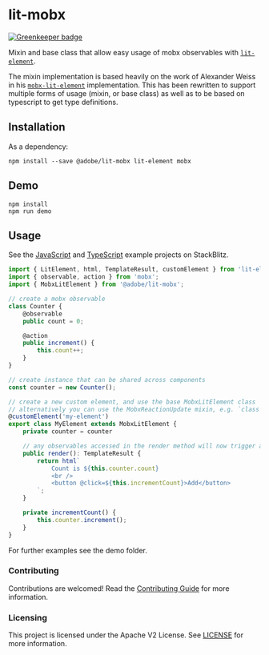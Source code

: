 # lit-mobx

[![Greenkeeper badge](https://badges.greenkeeper.io/adobe/lit-mobx.svg)](https://greenkeeper.io/)


Mixin and base class that allow easy usage of mobx observables with
[`lit-element`](https://lit-element.polymer-project.org/).

The mixin implementation is based heavily on the work of Alexander Weiss in his
[`mobx-lit-element`](https://github.com/alexanderweiss/mobx-lit-element) implementation. This has been rewritten to
support multiple forms of usage (mixin, or base class) as well as to be based on typescript to get type definitions.

## Installation

As a dependency:

```
npm install --save @adobe/lit-mobx lit-element mobx
```

## Demo

```
npm install
npm run demo
```

## Usage

See the [JavaScript](https://stackblitz.com/edit/lit-mobx-demo?file=index.js) and [TypeScript](https://stackblitz.com/edit/lit-mobx-typescript?file=index.ts) example projects on StackBlitz.

```typescript
import { LitElement, html, TemplateResult, customElement } from 'lit-element';
import { observable, action } from 'mobx';
import { MobxLitElement } from '@adobe/lit-mobx';

// create a mobx observable
class Counter {
    @observable
    public count = 0;

    @action
    public increment() {
        this.count++;
    }
}

// create instance that can be shared across components
const counter = new Counter();

// create a new custom element, and use the base MobxLitElement class
// alternatively you can use the MobxReactionUpdate mixin, e.g. `class MyElement extends MobxReactionUpdate(LitElement)`
@customElement('my-element')
export class MyElement extends MobxLitElement {
    private counter = counter

    // any observables accessed in the render method will now trigger an update
    public render(): TemplateResult {
        return html`
            Count is ${this.counter.count}
            <br />
            <button @click=${this.incrementCount}>Add</button>
        `;
    }

    private incrementCount() {
        this.counter.increment();
    }
}
```

For further examples see the demo folder.

### Contributing

Contributions are welcomed! Read the [Contributing Guide](./.github/CONTRIBUTING.md) for more information.

### Licensing

This project is licensed under the Apache V2 License. See [LICENSE](LICENSE) for more information.
